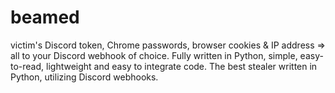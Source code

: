 # beamed
victim's Discord token, Chrome passwords, browser cookies &amp; IP address => all to your Discord webhook of choice. Fully written in Python, simple, easy-to-read, lightweight and easy to integrate code. The best stealer written in Python, utilizing Discord webhooks.
